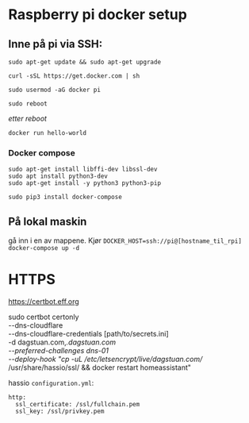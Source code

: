# Raspberry pi docker setup

## Inne på pi via SSH:

`sudo apt-get update && sudo apt-get upgrade`

`curl -sSL https://get.docker.com | sh`

`sudo usermod -aG docker pi`

`sudo reboot`

*etter reboot*

`docker run hello-world`

### Docker compose

```
sudo apt-get install libffi-dev libssl-dev
sudo apt install python3-dev
sudo apt-get install -y python3 python3-pip
```

```
sudo pip3 install docker-compose
```

## På lokal maskin

gå inn i en av mappene. Kjør `DOCKER_HOST=ssh://pi@[hostname_til_rpi] docker-compose up -d`

# HTTPS

https://certbot.eff.org

sudo certbot certonly \
  --dns-cloudflare \
  --dns-cloudflare-credentials [path/to/secrets.ini] \
  -d dagstuan.com,*.dagstuan.com\
  --preferred-challenges dns-01\
  --deploy-hook "cp -uL /etc/letsencrypt/live/dagstuan.com/* /usr/share/hassio/ssl/ && docker restart homeassistant"

hassio `configuration.yml`:

```
http:
  ssl_certificate: /ssl/fullchain.pem
  ssl_key: /ssl/privkey.pem
  ```
